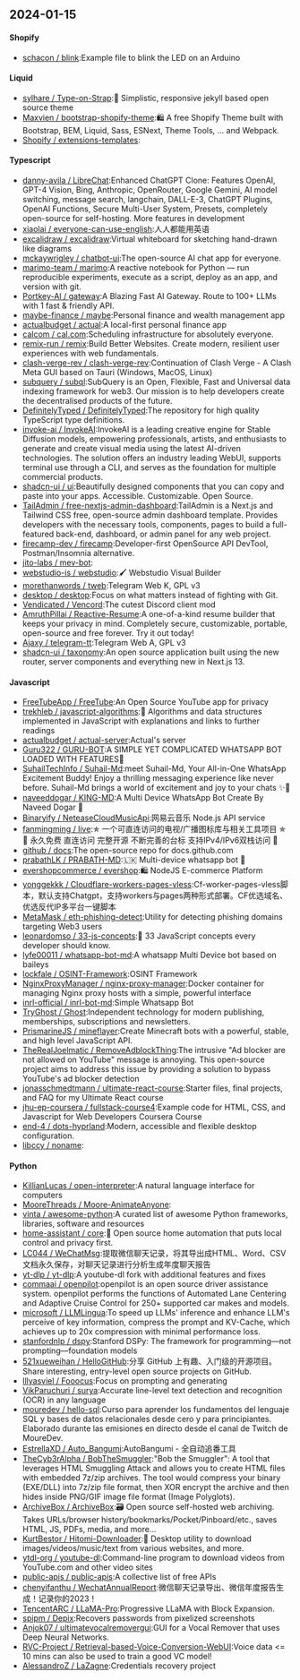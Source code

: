 ## 2024-01-15

#### Shopify
* [schacon / blink](https://github.com/schacon/blink):Example file to blink the LED on an Arduino

#### Liquid
* [sylhare / Type-on-Strap](https://github.com/sylhare/Type-on-Strap):🎨 Simplistic, responsive jekyll based open source theme
* [Maxvien / bootstrap-shopify-theme](https://github.com/Maxvien/bootstrap-shopify-theme):🛍 A free Shopify Theme built with Bootstrap, BEM, Liquid, Sass, ESNext, Theme Tools, ... and Webpack.
* [Shopify / extensions-templates](https://github.com/Shopify/extensions-templates):

#### Typescript
* [danny-avila / LibreChat](https://github.com/danny-avila/LibreChat):Enhanced ChatGPT Clone: Features OpenAI, GPT-4 Vision, Bing, Anthropic, OpenRouter, Google Gemini, AI model switching, message search, langchain, DALL-E-3, ChatGPT Plugins, OpenAI Functions, Secure Multi-User System, Presets, completely open-source for self-hosting. More features in development
* [xiaolai / everyone-can-use-english](https://github.com/xiaolai/everyone-can-use-english):人人都能用英语
* [excalidraw / excalidraw](https://github.com/excalidraw/excalidraw):Virtual whiteboard for sketching hand-drawn like diagrams
* [mckaywrigley / chatbot-ui](https://github.com/mckaywrigley/chatbot-ui):The open-source AI chat app for everyone.
* [marimo-team / marimo](https://github.com/marimo-team/marimo):A reactive notebook for Python — run reproducible experiments, execute as a script, deploy as an app, and version with git.
* [Portkey-AI / gateway](https://github.com/Portkey-AI/gateway):A Blazing Fast AI Gateway. Route to 100+ LLMs with 1 fast & friendly API.
* [maybe-finance / maybe](https://github.com/maybe-finance/maybe):Personal finance and wealth management app
* [actualbudget / actual](https://github.com/actualbudget/actual):A local-first personal finance app
* [calcom / cal.com](https://github.com/calcom/cal.com):Scheduling infrastructure for absolutely everyone.
* [remix-run / remix](https://github.com/remix-run/remix):Build Better Websites. Create modern, resilient user experiences with web fundamentals.
* [clash-verge-rev / clash-verge-rev](https://github.com/clash-verge-rev/clash-verge-rev):Continuation of Clash Verge - A Clash Meta GUI based on Tauri (Windows, MacOS, Linux)
* [subquery / subql](https://github.com/subquery/subql):SubQuery is an Open, Flexible, Fast and Universal data indexing framework for web3. Our mission is to help developers create the decentralised products of the future.
* [DefinitelyTyped / DefinitelyTyped](https://github.com/DefinitelyTyped/DefinitelyTyped):The repository for high quality TypeScript type definitions.
* [invoke-ai / InvokeAI](https://github.com/invoke-ai/InvokeAI):InvokeAI is a leading creative engine for Stable Diffusion models, empowering professionals, artists, and enthusiasts to generate and create visual media using the latest AI-driven technologies. The solution offers an industry leading WebUI, supports terminal use through a CLI, and serves as the foundation for multiple commercial products.
* [shadcn-ui / ui](https://github.com/shadcn-ui/ui):Beautifully designed components that you can copy and paste into your apps. Accessible. Customizable. Open Source.
* [TailAdmin / free-nextjs-admin-dashboard](https://github.com/TailAdmin/free-nextjs-admin-dashboard):TailAdmin is a Next.js and Tailwind CSS free, open-source admin dashboard template. Provides developers with the necessary tools, components, pages to build a full-featured back-end, dashboard, or admin panel for any web project.
* [firecamp-dev / firecamp](https://github.com/firecamp-dev/firecamp):Developer-first OpenSource API DevTool, Postman/Insomnia alternative.
* [jito-labs / mev-bot](https://github.com/jito-labs/mev-bot):
* [webstudio-is / webstudio](https://github.com/webstudio-is/webstudio):🖌 Webstudio Visual Builder
* [morethanwords / tweb](https://github.com/morethanwords/tweb):Telegram Web K, GPL v3
* [desktop / desktop](https://github.com/desktop/desktop):Focus on what matters instead of fighting with Git.
* [Vendicated / Vencord](https://github.com/Vendicated/Vencord):The cutest Discord client mod
* [AmruthPillai / Reactive-Resume](https://github.com/AmruthPillai/Reactive-Resume):A one-of-a-kind resume builder that keeps your privacy in mind. Completely secure, customizable, portable, open-source and free forever. Try it out today!
* [Ajaxy / telegram-tt](https://github.com/Ajaxy/telegram-tt):Telegram Web A, GPL v3
* [shadcn-ui / taxonomy](https://github.com/shadcn-ui/taxonomy):An open source application built using the new router, server components and everything new in Next.js 13.

#### Javascript
* [FreeTubeApp / FreeTube](https://github.com/FreeTubeApp/FreeTube):An Open Source YouTube app for privacy
* [trekhleb / javascript-algorithms](https://github.com/trekhleb/javascript-algorithms):📝 Algorithms and data structures implemented in JavaScript with explanations and links to further readings
* [actualbudget / actual-server](https://github.com/actualbudget/actual-server):Actual's server
* [Guru322 / GURU-BOT](https://github.com/Guru322/GURU-BOT):A SIMPLE YET COMPLICATED WHATSAPP BOT LOADED WITH FEATURES🚩
* [SuhailTechInfo / Suhail-Md](https://github.com/SuhailTechInfo/Suhail-Md):meet Suhail-Md, Your All-in-One WhatsApp Excitement Buddy! Enjoy a thrilling messaging experience like never before. Suhail-Md brings a world of excitement and joy to your chats ✨🤖
* [naveeddogar / KING-MD](https://github.com/naveeddogar/KING-MD):A Multi Device WhatsApp Bot Create By Naveed Dogar 🍁
* [Binaryify / NeteaseCloudMusicApi](https://github.com/Binaryify/NeteaseCloudMusicApi):网易云音乐 Node.js API service
* [fanmingming / live](https://github.com/fanmingming/live):✯ 一个可直连访问的电视/广播图标库与相关工具项目 ✯ 🔕 永久免费 直连访问 完整开源 不断完善的台标 支持IPv4/IPv6双栈访问 🔕
* [github / docs](https://github.com/github/docs):The open-source repo for docs.github.com
* [prabathLK / PRABATH-MD](https://github.com/prabathLK/PRABATH-MD):🇱🇰 Multi-device whatsapp bot 🎉
* [evershopcommerce / evershop](https://github.com/evershopcommerce/evershop):🛍️ NodeJS E-commerce Platform
* [yonggekkk / Cloudflare-workers-pages-vless](https://github.com/yonggekkk/Cloudflare-workers-pages-vless):Cf-worker-pages-vless脚本，默认支持Chatgpt，支持workers与pages两种形式部署。CF优选域名、优选反代IP多平台一键脚本
* [MetaMask / eth-phishing-detect](https://github.com/MetaMask/eth-phishing-detect):Utility for detecting phishing domains targeting Web3 users
* [leonardomso / 33-js-concepts](https://github.com/leonardomso/33-js-concepts):📜 33 JavaScript concepts every developer should know.
* [lyfe00011 / whatsapp-bot-md](https://github.com/lyfe00011/whatsapp-bot-md):A whatsapp Multi Device bot based on baileys
* [lockfale / OSINT-Framework](https://github.com/lockfale/OSINT-Framework):OSINT Framework
* [NginxProxyManager / nginx-proxy-manager](https://github.com/NginxProxyManager/nginx-proxy-manager):Docker container for managing Nginx proxy hosts with a simple, powerful interface
* [inrl-official / inrl-bot-md](https://github.com/inrl-official/inrl-bot-md):Simple Whatsapp Bot
* [TryGhost / Ghost](https://github.com/TryGhost/Ghost):Independent technology for modern publishing, memberships, subscriptions and newsletters.
* [PrismarineJS / mineflayer](https://github.com/PrismarineJS/mineflayer):Create Minecraft bots with a powerful, stable, and high level JavaScript API.
* [TheRealJoelmatic / RemoveAdblockThing](https://github.com/TheRealJoelmatic/RemoveAdblockThing):The intrusive "Ad blocker are not allowed on YouTube" message is annoying. This open-source project aims to address this issue by providing a solution to bypass YouTube's ad blocker detection
* [jonasschmedtmann / ultimate-react-course](https://github.com/jonasschmedtmann/ultimate-react-course):Starter files, final projects, and FAQ for my Ultimate React course
* [jhu-ep-coursera / fullstack-course4](https://github.com/jhu-ep-coursera/fullstack-course4):Example code for HTML, CSS, and Javascript for Web Developers Coursera Course
* [end-4 / dots-hyprland](https://github.com/end-4/dots-hyprland):Modern, accessible and flexible desktop configuration.
* [libccy / noname](https://github.com/libccy/noname):

#### Python
* [KillianLucas / open-interpreter](https://github.com/KillianLucas/open-interpreter):A natural language interface for computers
* [MooreThreads / Moore-AnimateAnyone](https://github.com/MooreThreads/Moore-AnimateAnyone):
* [vinta / awesome-python](https://github.com/vinta/awesome-python):A curated list of awesome Python frameworks, libraries, software and resources
* [home-assistant / core](https://github.com/home-assistant/core):🏡 Open source home automation that puts local control and privacy first.
* [LC044 / WeChatMsg](https://github.com/LC044/WeChatMsg):提取微信聊天记录，将其导出成HTML、Word、CSV文档永久保存，对聊天记录进行分析生成年度聊天报告
* [yt-dlp / yt-dlp](https://github.com/yt-dlp/yt-dlp):A youtube-dl fork with additional features and fixes
* [commaai / openpilot](https://github.com/commaai/openpilot):openpilot is an open source driver assistance system. openpilot performs the functions of Automated Lane Centering and Adaptive Cruise Control for 250+ supported car makes and models.
* [microsoft / LLMLingua](https://github.com/microsoft/LLMLingua):To speed up LLMs' inference and enhance LLM's perceive of key information, compress the prompt and KV-Cache, which achieves up to 20x compression with minimal performance loss.
* [stanfordnlp / dspy](https://github.com/stanfordnlp/dspy):Stanford DSPy: The framework for programming—not prompting—foundation models
* [521xueweihan / HelloGitHub](https://github.com/521xueweihan/HelloGitHub):分享 GitHub 上有趣、入门级的开源项目。Share interesting, entry-level open source projects on GitHub.
* [lllyasviel / Fooocus](https://github.com/lllyasviel/Fooocus):Focus on prompting and generating
* [VikParuchuri / surya](https://github.com/VikParuchuri/surya):Accurate line-level text detection and recognition (OCR) in any language
* [mouredev / hello-sql](https://github.com/mouredev/hello-sql):Curso para aprender los fundamentos del lenguaje SQL y bases de datos relacionales desde cero y para principiantes. Elaborado durante las emisiones en directo desde el canal de Twitch de MoureDev.
* [EstrellaXD / Auto_Bangumi](https://github.com/EstrellaXD/Auto_Bangumi):AutoBangumi - 全自动追番工具
* [TheCyb3rAlpha / BobTheSmuggler](https://github.com/TheCyb3rAlpha/BobTheSmuggler):"Bob the Smuggler": A tool that leverages HTML Smuggling Attack and allows you to create HTML files with embedded 7z/zip archives. The tool would compress your binary (EXE/DLL) into 7z/zip file format, then XOR encrypt the archive and then hides inside PNG/GIF image file format (Image Polyglots).
* [ArchiveBox / ArchiveBox](https://github.com/ArchiveBox/ArchiveBox):🗃 Open source self-hosted web archiving. Takes URLs/browser history/bookmarks/Pocket/Pinboard/etc., saves HTML, JS, PDFs, media, and more...
* [KurtBestor / Hitomi-Downloader](https://github.com/KurtBestor/Hitomi-Downloader):🍰 Desktop utility to download images/videos/music/text from various websites, and more.
* [ytdl-org / youtube-dl](https://github.com/ytdl-org/youtube-dl):Command-line program to download videos from YouTube.com and other video sites
* [public-apis / public-apis](https://github.com/public-apis/public-apis):A collective list of free APIs
* [chenyifanthu / WechatAnnualReport](https://github.com/chenyifanthu/WechatAnnualReport):微信聊天记录导出、微信年度报告生成！记录你的2023！
* [TencentARC / LLaMA-Pro](https://github.com/TencentARC/LLaMA-Pro):Progressive LLaMA with Block Expansion.
* [spipm / Depix](https://github.com/spipm/Depix):Recovers passwords from pixelized screenshots
* [Anjok07 / ultimatevocalremovergui](https://github.com/Anjok07/ultimatevocalremovergui):GUI for a Vocal Remover that uses Deep Neural Networks.
* [RVC-Project / Retrieval-based-Voice-Conversion-WebUI](https://github.com/RVC-Project/Retrieval-based-Voice-Conversion-WebUI):Voice data <= 10 mins can also be used to train a good VC model!
* [AlessandroZ / LaZagne](https://github.com/AlessandroZ/LaZagne):Credentials recovery project
